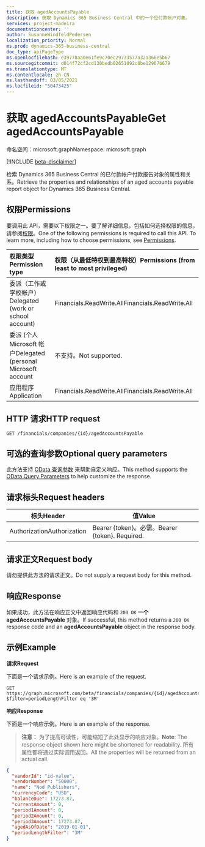 ```yaml
---
title: 获取 agedAccountsPayable
description: 获取 Dynamics 365 Business Central 中的一个应付款帐户对象。
services: project-madeira
documentationcenter: ''
author: SusanneWindfeldPedersen
localization_priority: Normal
ms.prod: dynamics-365-business-central
doc_type: apiPageType
ms.openlocfilehash: e39778aa0e61fe9c70ec29733577a32a366e5b67
ms.sourcegitcommit: d014f72cf2cd130bedb02651092c0be12967b679
ms.translationtype: MT
ms.contentlocale: zh-CN
ms.lasthandoff: 03/05/2021
ms.locfileid: "50473425"
---
```

# <a name="get-agedaccountspayable"></a><span data-ttu-id="dc3f7-103">获取 agedAccountsPayable</span><span class="sxs-lookup"><span data-stu-id="dc3f7-103">Get agedAccountsPayable</span></span>

<span data-ttu-id="dc3f7-104">命名空间：microsoft.graph</span><span class="sxs-lookup"><span data-stu-id="dc3f7-104">Namespace: microsoft.graph</span></span>

[!INCLUDE [beta-disclaimer](../../includes/beta-disclaimer.md)]

<span data-ttu-id="dc3f7-105">检索 Dynamics 365 Business Central 的已付款帐户付款报告对象的属性和关系。</span><span class="sxs-lookup"><span data-stu-id="dc3f7-105">Retrieve the properties and relationships of an aged accounts payable report object for Dynamics 365 Business Central.</span></span>

## <a name="permissions"></a><span data-ttu-id="dc3f7-106">权限</span><span class="sxs-lookup"><span data-stu-id="dc3f7-106">Permissions</span></span>
<span data-ttu-id="dc3f7-p101">要调用此 API，需要以下权限之一。要了解详细信息，包括如何选择权限的信息，请参阅[权限](/graph/permissions-reference)。</span><span class="sxs-lookup"><span data-stu-id="dc3f7-p101">One of the following permissions is required to call this API. To learn more, including how to choose permissions, see [Permissions](/graph/permissions-reference).</span></span>

|<span data-ttu-id="dc3f7-109">权限类型</span><span class="sxs-lookup"><span data-stu-id="dc3f7-109">Permission type</span></span> |<span data-ttu-id="dc3f7-110">权限（从最低特权到最高特权）</span><span class="sxs-lookup"><span data-stu-id="dc3f7-110">Permissions (from least to most privileged)</span></span>|
|:---------------|:------------------------------------------|
|<span data-ttu-id="dc3f7-111">委派（工作或学校帐户）</span><span class="sxs-lookup"><span data-stu-id="dc3f7-111">Delegated (work or school account)</span></span>|<span data-ttu-id="dc3f7-112">Financials.ReadWrite.All</span><span class="sxs-lookup"><span data-stu-id="dc3f7-112">Financials.ReadWrite.All</span></span> |
|<span data-ttu-id="dc3f7-113">委派 (个人 Microsoft 帐户</span><span class="sxs-lookup"><span data-stu-id="dc3f7-113">Delegated (personal Microsoft account</span></span>|<span data-ttu-id="dc3f7-114">不支持。</span><span class="sxs-lookup"><span data-stu-id="dc3f7-114">Not supported.</span></span>|
|<span data-ttu-id="dc3f7-115">应用程序</span><span class="sxs-lookup"><span data-stu-id="dc3f7-115">Application</span></span>|<span data-ttu-id="dc3f7-116">Financials.ReadWrite.All</span><span class="sxs-lookup"><span data-stu-id="dc3f7-116">Financials.ReadWrite.All</span></span>|

## <a name="http-request"></a><span data-ttu-id="dc3f7-117">HTTP 请求</span><span class="sxs-lookup"><span data-stu-id="dc3f7-117">HTTP request</span></span>
```http
GET /financials/companies/{id}/agedAccountsPayable
```
## <a name="optional-query-parameters"></a><span data-ttu-id="dc3f7-118">可选的查询参数</span><span class="sxs-lookup"><span data-stu-id="dc3f7-118">Optional query parameters</span></span>
<span data-ttu-id="dc3f7-119">此方法支持 [OData 查询参数](/graph/query-parameters) 来帮助自定义响应。</span><span class="sxs-lookup"><span data-stu-id="dc3f7-119">This method supports the [OData Query Parameters](/graph/query-parameters) to help customize the response.</span></span>

## <a name="request-headers"></a><span data-ttu-id="dc3f7-120">请求标头</span><span class="sxs-lookup"><span data-stu-id="dc3f7-120">Request headers</span></span>
|<span data-ttu-id="dc3f7-121">标头</span><span class="sxs-lookup"><span data-stu-id="dc3f7-121">Header</span></span>        |<span data-ttu-id="dc3f7-122">值</span><span class="sxs-lookup"><span data-stu-id="dc3f7-122">Value</span></span>                     |
|--------------|--------------------------|
|<span data-ttu-id="dc3f7-123">Authorization</span><span class="sxs-lookup"><span data-stu-id="dc3f7-123">Authorization</span></span> |<span data-ttu-id="dc3f7-p102">Bearer {token}。必需。</span><span class="sxs-lookup"><span data-stu-id="dc3f7-p102">Bearer {token}. Required.</span></span> |

## <a name="request-body"></a><span data-ttu-id="dc3f7-126">请求正文</span><span class="sxs-lookup"><span data-stu-id="dc3f7-126">Request body</span></span>
<span data-ttu-id="dc3f7-127">请勿提供此方法的请求正文。</span><span class="sxs-lookup"><span data-stu-id="dc3f7-127">Do not supply a request body for this method.</span></span>

## <a name="response"></a><span data-ttu-id="dc3f7-128">响应</span><span class="sxs-lookup"><span data-stu-id="dc3f7-128">Response</span></span>
<span data-ttu-id="dc3f7-129">如果成功，此方法在响应正文中返回响应代码和 `200 OK` **一个 agedAccountsPayable** 对象。</span><span class="sxs-lookup"><span data-stu-id="dc3f7-129">If successful, this method returns a `200 OK` response code and an **agedAccountsPayable** object in the response body.</span></span>

## <a name="example"></a><span data-ttu-id="dc3f7-130">示例</span><span class="sxs-lookup"><span data-stu-id="dc3f7-130">Example</span></span>

<span data-ttu-id="dc3f7-131">**请求**</span><span class="sxs-lookup"><span data-stu-id="dc3f7-131">**Request**</span></span>

<span data-ttu-id="dc3f7-132">下面是一个请求示例。</span><span class="sxs-lookup"><span data-stu-id="dc3f7-132">Here is an example of the request.</span></span>
```http
GET https://graph.microsoft.com/beta/financials/companies/{id}/agedAccountsPayable?$filter=periodLengthFilter eq '3M'
```

<span data-ttu-id="dc3f7-133">**响应**</span><span class="sxs-lookup"><span data-stu-id="dc3f7-133">**Response**</span></span>

<span data-ttu-id="dc3f7-134">下面是一个响应示例。</span><span class="sxs-lookup"><span data-stu-id="dc3f7-134">Here is an example of the response.</span></span> 

> <span data-ttu-id="dc3f7-135">**注意：** 为了提高可读性，可能缩短了此处显示的响应对象。</span><span class="sxs-lookup"><span data-stu-id="dc3f7-135">**Note**: The response object shown here might be shortened for readability.</span></span> <span data-ttu-id="dc3f7-136">所有属性都将通过实际调用返回。</span><span class="sxs-lookup"><span data-stu-id="dc3f7-136">All the properties will be returned from an actual call.</span></span>

```json
{
  "vendorId": "id-value",
  "vendorNumber": "50000",
  "name": "Nod Publishers",
  "currencyCode": "USD",
  "balanceDue": 17273.87,
  "currentAmount": 0,
  "period1Amount": 0,
  "period2Amount": 0,
  "period3Amount": 17273.87,
  "agedAsOfDate": "2019-01-01",
  "periodLengthFilter": "3M"  
}
```


